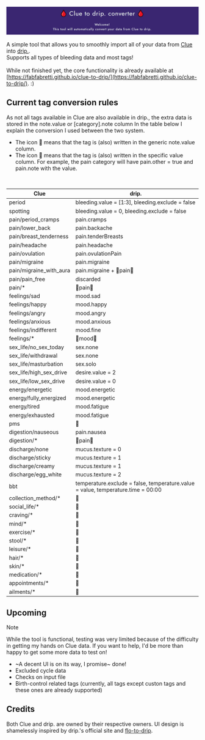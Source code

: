 ![clue to drip.](cover.png)

A simple tool that allows you to smoothly import all of your data from [Clue](https://helloclue.com/) into [drip.](https://bloodyhealth.gitlab.io/index.html). <br>Supports all types of bleeding data and most tags!
<br><br> While not finished yet, the core functionality is already available at [https://fabfabretti.github.io/clue-to-drip/](https://fabfabretti.github.io/clue-to-drip/). :)

## Current tag conversion rules
As not all tags available in Clue are also available in drip., the extra data is stored in the note.value or [category].note column
In the table below I explain the conversion I used between the two system. 
* The icon 📄 means that the tag is (also) written in the generic note.value column.
* The icon 🔎 means that the tag is (also) written in the specific value column. For example, the pain category will have pain.other = true and pain.note with the value.

<br>

| Clue   |      drip.      |
|----------|-------------|
| period|   bleeding.value = [1:3], bleeding.exclude = false          |
| spotting|bleeding.value = 0, bleeding.exclude = false|
|pain/period_cramps|pain.cramps|
|pain/lower_back|pain.backache|
|pain/breast_tenderness|pain.tenderBreasts|
|pain/headache|pain.headache|
|pain/ovulation|pain.ovulationPain|
|pain/migraine|pain.migraine|
|pain/migraine_with_aura|pain.migraine + 🔎pain🔎|
|pain/pain_free| discarded|
|pain/*|🔎pain🔎|
|feelings/sad|mood.sad|
|feelings/happy|mood.happy|
|feelings/angry|mood.angry|
|feelings/anxious|mood.anxious|
|feelings/indifferent|mood.fine|
|feelings/*|🔎mood🔎|
|sex_life/no_sex_today|sex.none|
|sex_life/withdrawal|sex.none|
|sex_life/masturbation|sex.solo|
|sex_life/high_sex_drive|desire.value = 2|
|sex_life/low_sex_drive|desire.value = 0|
|energy/energetic|mood.energetic|
|energy/fully_energized|mood.energetic|
|energy/tired|mood.fatigue|
|energy/exhausted|mood.fatigue|
|pms|📄|
|digestion/nauseous|pain.nausea|
|digestion/*|🔎pain🔎|
|discharge/none|mucus.texture = 0|
|discharge/sticky|mucus.texture = 1|
|discharge/creamy|mucus.texture = 1|
|discharge/egg_white|mucus.texture = 2|
|bbt|temperature.exclude = false, temperature.value = value, temperature.time = 00:00|
|collection_method/*|📄|
|social_life/*|📄|
|craving/*|📄|
|mind/*|📄|
|exercise/*|📄|
|stool/*|📄|
|leisure/*|📄|
|hair/*|📄|
|skin/*|📄|
|medication/*|📄|
|appointments/*|📄|
|ailments/*|📄|




## Upcoming
> [!NOTE]  
> While the tool is functional, testing was very limited because of the difficulty in getting my hands on Clue data. If you want to help, I'd be more than happy to get some more data to test on!
* ~A decent UI is on its way, I promise~ done!
* Excluded cycle data
* Checks on input file
* Birth-control related tags (currently, all tags except custon tags and these ones are already supported)

## Credits
Both Clue and drip. are owned by their respective owners. UI design is shamelessly inspired by drip.'s official site and [flo-to-drip](https://github.com/fabfabretti/clue-to-drip).
